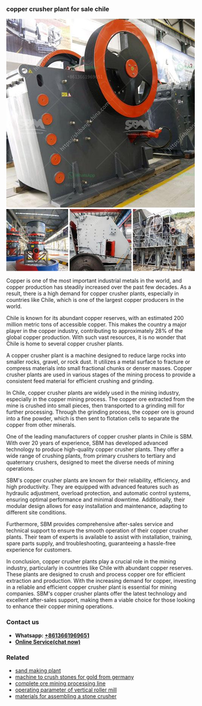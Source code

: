 <h3>copper crusher plant for sale chile</h3><img src='1708332663.jpg' alt=''><p>Copper is one of the most important industrial metals in the world, and copper production has steadily increased over the past few decades. As a result, there is a high demand for copper crusher plants, especially in countries like Chile, which is one of the largest copper producers in the world.</p><p>Chile is known for its abundant copper reserves, with an estimated 200 million metric tons of accessible copper. This makes the country a major player in the copper industry, contributing to approximately 28% of the global copper production. With such vast resources, it is no wonder that Chile is home to several copper crusher plants.</p><p>A copper crusher plant is a machine designed to reduce large rocks into smaller rocks, gravel, or rock dust. It utilizes a metal surface to fracture or compress materials into small fractional chunks or denser masses. Copper crusher plants are used in various stages of the mining process to provide a consistent feed material for efficient crushing and grinding.</p><p>In Chile, copper crusher plants are widely used in the mining industry, especially in the copper mining process. The copper ore extracted from the mine is crushed into small pieces, then transported to a grinding mill for further processing. Through the grinding process, the copper ore is ground into a fine powder, which is then sent to flotation cells to separate the copper from other minerals.</p><p>One of the leading manufacturers of copper crusher plants in Chile is SBM. With over 20 years of experience, SBM has developed advanced technology to produce high-quality copper crusher plants. They offer a wide range of crushing plants, from primary crushers to tertiary and quaternary crushers, designed to meet the diverse needs of mining operations.</p><p>SBM's copper crusher plants are known for their reliability, efficiency, and high productivity. They are equipped with advanced features such as hydraulic adjustment, overload protection, and automatic control systems, ensuring optimal performance and minimal downtime. Additionally, their modular design allows for easy installation and maintenance, adapting to different site conditions.</p><p>Furthermore, SBM provides comprehensive after-sales service and technical support to ensure the smooth operation of their copper crusher plants. Their team of experts is available to assist with installation, training, spare parts supply, and troubleshooting, guaranteeing a hassle-free experience for customers.</p><p>In conclusion, copper crusher plants play a crucial role in the mining industry, particularly in countries like Chile with abundant copper reserves. These plants are designed to crush and process copper ore for efficient extraction and production. With the increasing demand for copper, investing in a reliable and efficient copper crusher plant is essential for mining companies. SBM's copper crusher plants offer the latest technology and excellent after-sales support, making them a viable choice for those looking to enhance their copper mining operations.</p><h3>Contact us</h3><ul><li><strong>Whatsapp:&nbsp;<a href="https://wa.me/8613661969651">+8613661969651</a></strong></li><li><a href="https://swt.shibang-china.com/?git&amp;zhl&amp;copper crusher plant for sale chile"><strong>Online Service(chat now)</strong></a></li></ul><h3>Related</h3><ul><li><a href='sand making plant.md'>sand making plant</a></li><li><a href='machine to crush stones for gold from germany.md'>machine to crush stones for gold from germany</a></li><li><a href='complete ore mining processing line.md'>complete ore mining processing line</a></li><li><a href='operating parameter of vertical roller mill.md'>operating parameter of vertical roller mill</a></li><li><a href='materials for assembling a stone crusher.md'>materials for assembling a stone crusher</a></li></ul>